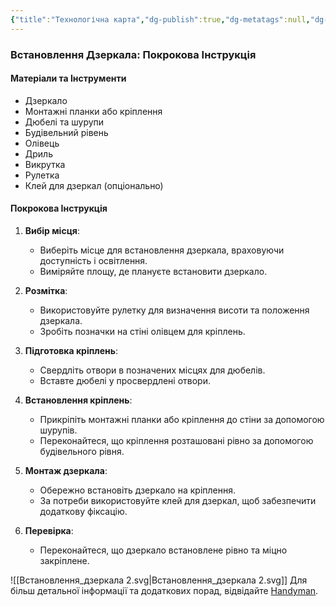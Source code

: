 ```yaml
---
{"title":"Технологічна карта","dg-publish":true,"dg-metatags":null,"dg-home":null,"permalink":"/vstanovlennya-dzerkala/tehnologichna-karta/","dgPassFrontmatter":true,"noteIcon":""}
---
```


### Встановлення Дзеркала: Покрокова Інструкція

#### Матеріали та Інструменти
- Дзеркало
- Монтажні планки або кріплення
- Дюбелі та шурупи
- Будівельний рівень
- Олівець
- Дриль
- Викрутка
- Рулетка
- Клей для дзеркал (опціонально)

#### Покрокова Інструкція
1. **Вибір місця**:
   - Виберіть місце для встановлення дзеркала, враховуючи доступність і освітлення.
   - Виміряйте площу, де плануєте встановити дзеркало.

2. **Розмітка**:
   - Використовуйте рулетку для визначення висоти та положення дзеркала.
   - Зробіть позначки на стіні олівцем для кріплень.

3. **Підготовка кріплень**:
   - Свердліть отвори в позначених місцях для дюбелів.
   - Вставте дюбелі у просвердлені отвори.

4. **Встановлення кріплень**:
   - Прикріпіть монтажні планки або кріплення до стіни за допомогою шурупів.
   - Переконайтеся, що кріплення розташовані рівно за допомогою будівельного рівня.

5. **Монтаж дзеркала**:
   - Обережно встановіть дзеркало на кріплення.
   - За потреби використовуйте клей для дзеркал, щоб забезпечити додаткову фіксацію.

6. **Перевірка**:
   - Переконайтеся, що дзеркало встановлене рівно та міцно закріплене.

![[Встановлення_дзеркала 2.svg\|Встановлення_дзеркала 2.svg]]
Для більш детальної інформації та додаткових порад, відвідайте [Handyman](https://handyman.pp.ua/).

